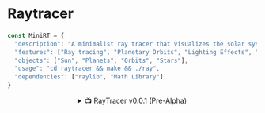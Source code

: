 # Raytracer

```javascript
const MiniRT = {
  "description": "A minimalist ray tracer that visualizes the solar system 🌞",
  "features": ["Ray tracing", "Planetary Orbits", "Lighting Effects", "Shadows"],
  "objects": ["Sun", "Planets", "Orbits", "Stars"],
  "usage": "cd raytracer && make && ./ray",
  "dependencies": ["raylib", "Math Library"]
}

```
<div align="center">
  <details>
    <summary>📺 RayTracer v0.0.1 (Pre-Alpha) </summary>
    <img 
      src="https://raw.githubusercontent.com/48k483x/raytracer/main/raytracer/tests/video1.gif" 
      alt="Ray Tracer Demo"
      width="800"
    >
  </details>
</div>
